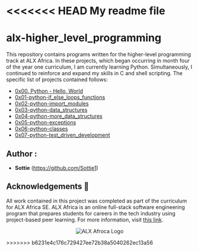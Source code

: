 <<<<<<< HEAD
My  readme file
=======
# alx-higher_level_programming

This repository contains programs written for the higher-level programming
track at ALX Africa. In these projects, which began occurring in month
four of the year one curriculum, I am currently learning Python.
Simultaneously, I continued to reinforce and expand my skills in C and shell
scripting. The specific list of projects contained follows:

* [0x00. Python - Hello, World](./0x00-python-hello_world)
* [0x01-python-if_else_loops_functions](./0x01-python-if_else_loops_functions)
* [0x02-python-import_modules](./0x02-python-import_modules)
* [0x03-python-data_structures](./0x03-python-data_structures)
* [0x04-python-more_data_structures](./0x04-python-more_data_structures)
* [0x05-python-exceptions](./0x05-python-exceptions)
* [0x06-python-classes](./0x06-python-classes)
* [0x07-python-test_driven_development](./0x07-python-test_driven_development/)


## Author :
* **Sottie** (https://github.com/Sottie1)
## Acknowledgements :pray:
All work contained in this project was completed as part of the curriculum for
ALX Africa SE. ALX Africa is an online full-stack software
engineering program that prepares students for careers in the tech industry
using project-based peer learning. For more information, visit
[this link](https://www.alxafrica.com//).
<p align="center">
  <img src="http://www.alxafrica.com/wp-content/uploads/2022/01/header-logo.png"
       alt="ALX Afroca Logo"
  >
</p>
>>>>>>> b6231e4c176c729427ee72b38a5040262ec13a56

